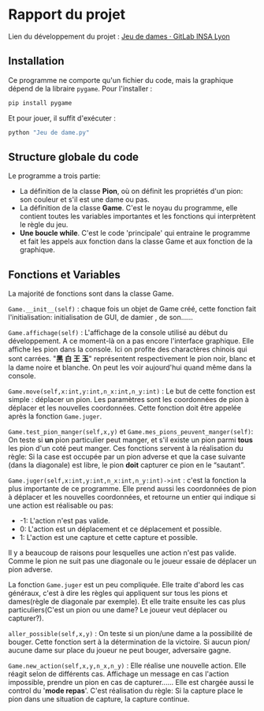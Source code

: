 # Rapport du projet

Lien du développement du projet : [Jeu de dames · GitLab INSA Lyon](https://gitlab.insa-lyon.fr/kloumida/jeu-de-dames)

## Installation

Ce programme ne comporte qu'un fichier du code, mais la graphique dépend de la libraire `pygame`. Pour l'installer :

```bash
pip install pygame
```

Et pour jouer, il suffit d'exécuter :

```bash
python "Jeu de dame.py"
```

## Structure globale du code

Le programme a trois partie: 

* La définition de la classe **Pion**, où on définit les propriétés d'un pion: son couleur et s'il est une dame ou pas.
* La définition de la classe **Game**. C'est le noyau du programme, elle contient toutes les variables importantes et les fonctions qui interprètent le règle du jeu.
* **Une boucle while**. C'est le code 'principale' qui entraine le programme et fait les appels aux fonction dans la classe Game et aux fonction de la graphique.

## Fonctions et Variables

La majorité de fonctions sont dans la classe Game.

`Game.__init__(self)` : chaque fois un objet de Game créé, cette fonction fait l'initialisation: initialisation de GUI, de damier , de son......

`Game.affichage(self)` : L'affichage de la console utilisé au début du développement. A ce moment-là on a pas encore l'interface graphique. Elle affiche les pion dans la console. Ici on profite des charactères chinois qui sont carrées. "**黑 白 王 玉**" représentent respectivement le pion noir, blanc et la dame noire et blanche. On peut les voir aujourd'hui quand même dans la console.

`Game.move(self,x:int,y:int,n_x:int,n_y:int)` : Le but de cette fonction est simple : déplacer un pion. Les paramètres sont les coordonnées de pion à déplacer et les nouvelles coordonnées. Cette fonction doit être appelée après la fonction `Game.juger`.

`Game.test_pion_manger(self,x,y)` et `Game.mes_pions_peuvent_manger(self)`: On teste si **un** pion particulier peut manger, et s'il existe un pion parmi **tous** les pion d'un coté peut manger. Ces fonctions servent à la réalisation du règle: Si la case est occupée par un pion adverse et que la case suivante (dans la diagonale) est libre, le pion **doit** capturer ce pion en le “sautant”. 

`Game.juger(self,x:int,y:int,n_x:int,n_y:int)->int` : c'est la fonction la plus importante de ce programme. Elle prend aussi les coordonnées de pion à déplacer et les nouvelles coordonnées, et retourne un entier qui indique si une action est réalisable ou pas:

* -1: L'action n'est pas valide.
* 0: L'action est un déplacement et ce déplacement et possible.
* 1: L'action est une capture et cette capture et possible.

Il y a beaucoup de raisons pour lesquelles une action n'est pas valide. Comme le pion ne suit pas une diagonale ou le joueur essaie de déplacer un pion adverse. 

La fonction `Game.juger` est un peu compliquée. Elle traite d'abord les cas généraux, c'est à dire les règles qui appliquent sur tous les pions et dames(règle de diagonale par exemple). Et elle traite ensuite les cas plus particuliers(C'est un pion ou une dame? Le joueur veut déplacer ou capturer?).

`aller_possible(self,x,y)` : On teste si un pion/une dame a la possibilité de bouger. Cette fonction sert à la détermination de la victoire. Si aucun pion/ aucune dame sur place du joueur ne peut bouger, adversaire gagne.

`Game.new_action(self,x,y,n_x,n_y)` : Elle réalise une nouvelle action. Elle réagit selon de différents cas. Affichage un message en cas l'action impossible, prendre un pion en cas de capturer...... Elle est chargée aussi le control du '**mode repas**'. C'est réalisation du règle: Si la capture place le pion dans une situation de capture, la capture continue.

